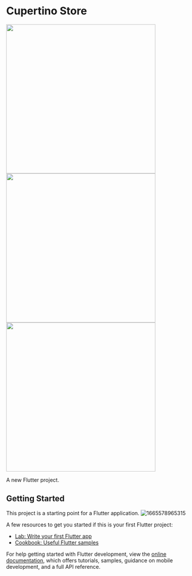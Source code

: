 # Cupertino Store
<img src="https://user-images.githubusercontent.com/113710907/195347375-8ec0d746-3f81-4338-8c38-d4b69a3ea57b.jpg" width="400">
<img src="https://user-images.githubusercontent.com/113710907/195347380-fe25ae5d-a052-47dd-8944-410a15eff6dc.jpg" width="400">
<img src="https://user-images.githubusercontent.com/113710907/195347392-77de39c3-3133-458b-a2bb-0437d864db89.jpg" width="400">



A new Flutter project.

## Getting Started

This project is a starting point for a Flutter application.
![1665578965315](https://user-images.githubusercontent.com/113710907/195347363-a602c407-6227-4899-9a83-32c6eee28bde.jpg)

A few resources to get you started if this is your first Flutter project:

- [Lab: Write your first Flutter app](https://docs.flutter.dev/get-started/codelab)
- [Cookbook: Useful Flutter samples](https://docs.flutter.dev/cookbook)

For help getting started with Flutter development, view the
[online documentation](https://docs.flutter.dev/), which offers tutorials,
samples, guidance on mobile development, and a full API reference.
